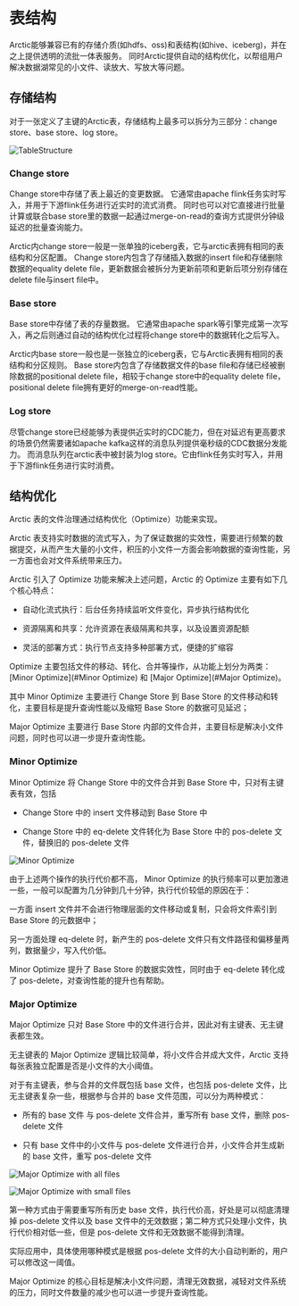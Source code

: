 # 表结构
Arctic能够兼容已有的存储介质(如hdfs、oss)和表结构(如hive、iceberg)，并在之上提供透明的流批一体表服务。
同时Arctic提供自动的结构优化，以帮组用户解决数据湖常见的小文件、读放大、写放大等问题。

## 存储结构
对于一张定义了主键的Arctic表，存储结构上最多可以拆分为三部分：change store、base store、log store。

![TableStructure](images/table-structure.png)

### Change store
Change store中存储了表上最近的变更数据。
它通常由apache flink任务实时写入，并用于下游flink任务进行近实时的流式消费。
同时也可以对它直接进行批量计算或联合base store里的数据一起通过merge-on-read的查询方式提供分钟级延迟的批量查询能力。

Arctic内change store一般是一张单独的iceberg表，它与arctic表拥有相同的表结构和分区配置。
Change store内包含了存储插入数据的insert file和存储删除数据的equality delete file，更新数据会被拆分为更新前项和更新后项分别存储在delete file与insert file中。

### Base store
Base store中存储了表的存量数据。
它通常由apache spark等引擎完成第一次写入，再之后则通过自动的结构优化过程将change store中的数据转化之后写入。

Arctic内base store一般也是一张独立的iceberg表，它与Arctic表拥有相同的表结构和分区规则。
Base store内包含了存储数据文件的base file和存储已经被删除数据的positional delete file，相较于change store中的equality delete file，positional delete file拥有更好的merge-on-read性能。

### Log store
尽管change store已经能够为表提供近实时的CDC能力，但在对延迟有更高要求的场景仍然需要诸如apache kafka这样的消息队列提供毫秒级的CDC数据分发能力。
而消息队列在arctic表中被封装为log store。它由flink任务实时写入，并用于下游flink任务进行实时消费。


## 结构优化

Arctic 表的文件治理通过结构优化（Optimize）功能来实现。

Arctic 表支持实时数据的流式写入，为了保证数据的实效性，需要进行频繁的数据提交，从而产生大量的小文件，积压的小文件一方面会影响数据的查询性能，另一方面也会对文件系统带来压力。

Arctic 引入了 Optimize 功能来解决上述问题，Arctic 的 Optimize 主要有如下几个核心特点：

- 自动化流式执行：后台任务持续监听文件变化，异步执行结构优化

- 资源隔离和共享：允许资源在表级隔离和共享，以及设置资源配额

- 灵活的部署方式：执行节点支持多种部署方式，便捷的扩缩容

Optimize 主要包括文件的移动、转化、合并等操作，从功能上划分为两类：[Minor Optimize](#Minor Optimize) 和 [Major Optimize](#Major Optimize)。

其中 Minor Optimize 主要进行 Change Store 到 Base Store 的文件移动和转化，主要目标是提升查询性能以及缩短 Base Store 的数据可见延迟；

Major Optimize 主要进行 Base Store 内部的文件合并，主要目标是解决小文件问题，同时也可以进一步提升查询性能。

### Minor Optimize

Minor Optimize 将 Change Store 中的文件合并到 Base Store 中，只对有主键表有效，包括

- Change Store 中的 insert 文件移动到 Base Store 中

- Change Store 中的 eq-delete 文件转化为 Base Store 中的 pos-delete 文件，替换旧的 pos-delete 文件


![Minor Optimize](images/minor-optimize.png)

由于上述两个操作的执行代价都不高， Minor Optimize 的执行频率可以更加激进一些，一般可以配置为几分钟到几十分钟，执行代价较低的原因在于：

一方面 insert 文件并不会进行物理层面的文件移动或复制，只会将文件索引到 Base Store 的元数据中；

另一方面处理 eq-delete 时，新产生的 pos-delete 文件只有文件路径和偏移量两列，数据量少，写入代价低。

Minor Optimize 提升了 Base Store 的数据实效性，同时由于 eq-delete 转化成了 pos-delete，对查询性能的提升也有帮助。

### Major Optimize

Major Optimize 只对 Base Store 中的文件进行合并，因此对有主键表、无主键表都生效。

无主键表的 Major Optimize 逻辑比较简单，将小文件合并成大文件，Arctic 支持每张表独立配置是否是小文件的大小阈值。

对于有主键表，参与合并的文件既包括 base 文件，也包括 pos-delete 文件，比无主键表复杂一些，根据参与合并的 base 文件范围，可以分为两种模式：

- 所有的 base 文件 与 pos-delete 文件合并，重写所有 base 文件，删除 pos-delete 文件

- 只有 base 文件中的小文件与 pos-delete 文件进行合并，小文件合并生成新的 base 文件，重写 pos-delete 文件

![Major Optimize with all files](images/major-optimize-all-files.png)

![Major Optimize with small files](images/major-optimize-small-files.png)

第一种方式由于需要重写所有历史 base 文件，执行代价高，好处是可以彻底清理掉 pos-delete 文件以及 base 文件中的无效数据；第二种方式只处理小文件，执行代价相对低一些，但是 pos-delete 文件和无效数据不能得到清理。

实际应用中，具体使用哪种模式是根据 pos-delete 文件的大小自动判断的，用户可以修改这一阈值。

Major Optimize 的核心目标是解决小文件问题，清理无效数据，减轻对文件系统的压力，同时文件数量的减少也可以进一步提升查询性能。


